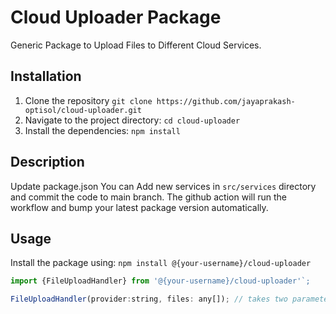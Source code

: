 # Cloud Uploader Package

Generic Package to Upload Files to Different Cloud Services.

## Installation

1. Clone the repository `git clone https://github.com/jayaprakash-optisol/cloud-uploader.git`
2. Navigate to the project directory: `cd cloud-uploader`
3. Install the dependencies: `npm install`

## Description

Update package.json
You can Add new services in `src/services` directory and commit the code to main branch.
The github action will run the workflow and bump your latest package version automatically.

## Usage

Install the package using: `npm install @{your-username}/cloud-uploader`

```javascript
import {FileUploadHandler} from '@{your-username}/cloud-uploader'`;
```

```javascript
FileUploadHandler(provider:string, files: any[]); // takes two parameters
```
